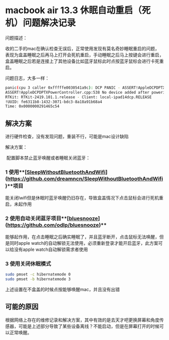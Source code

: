 # macbook air 13.3 休眠自动重启（死机）问题解决记录

问题描述：

​	收的二手的mac在确认检查无误后，正常使用发现有莫名奇妙睡眠重启的问题，表现为盒盖睡眠之后再马上打开会死机重启，手动睡眠之后马上按键会进行重启，盒盖睡眠之后若是连接上了其他设备比如蓝牙鼠标此时点按蓝牙鼠标会进行卡死重启。

问题日志，大多一样：

```bash
panic(cpu 3 caller 0xfffffe0030541a9c): DCP PANIC - ASSERT!AppleDCPDPTXPowerController.cpp:538 No device added after powering on the rails. HPD=0 - dcpav(27)
ASSERT!AppleDCPDPTXPowerController.cpp:538 No device added after powering on the rails. HPD=0
RTKit: RTKit-2419.101.1.release - Client: local-ipad14dcp.RELEASE
!UUID: fe6311b8-1432-3071-bdc3-8a18a91b68a4
Time: 0x0000000291465c54
```

## 解决方案

进行硬件检查，没有发现问题，重装不行，可能是mac设计缺陷

解决方案：

​	配置脚本禁止蓝牙唤醒或者睡眠关闭蓝牙：

### 1 使用**[[SleepWithoutBluetoothAndWifi](https://github.com/dreamncn/SleepWithoutBluetoothAndWifi)](https://github.com/dreamncn/SleepWithoutBluetoothAndWifi)**项目

能关闭lwifi但是休眠时蓝牙唤醒仍旧存在，导致盒盖情况下点击鼠标会进行死机重启，未起作用

### 2 使用自动关闭蓝牙项目**[[bluesnooze](https://github.com/odlp/bluesnooze)](https://github.com/odlp/bluesnooze)**

能够起作用，在点击睡眠之后确实睡眠了，并且蓝牙断开，点击鼠标无法唤醒，但是同时apple watch的自动解锁无法使用，必须重新登录才能开启蓝牙，此方案可以给没有apple watch自动解锁需求者使用

### 3 使用关闭休眠模式

```bash
sudo pmset -c hibernatemode 0
sudo pmset -b hibernatemode 3 
```

上述设置在不盒盖的时候点按能够唤醒mac，并且没有出错

## 可能的原因

根据网络上存在的维修记录和解决方案，其中有效的是去天才吧更换屏幕和角度传感器，可能是上述部分导致了某些设备离线？不能启动，但是在屏幕打开的时候可以正常唤醒。
